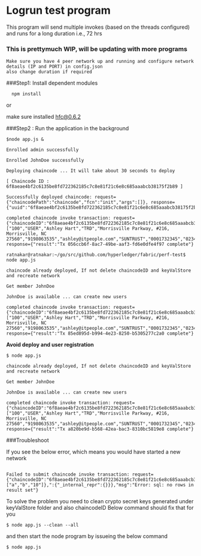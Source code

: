 # Logrun test program

This program will send multiple invokes (based on the threads configured) and runs for a long duration i.e., 72 hrs

### This is prettymuch WIP, will be updating with more programs

```
Make sure you have 4 peer network up and running and configure network details (IP and PORT) in config.json
also change duration if required

```

###Step1: Install dependent modules

`   npm install  `

or

make sure installed hfc@0.6.2

###Step2 : Run the application in the background

```
$node app.js &

Enrolled admin successfully

Enrolled JohnDoe successfully

Deploying chaincode ... It will take about 30 seconds to deploy 

[ Chaincode ID :  6f8aeae4bf2c6135be8fd722362185c7c8e81f21c6e8c685aaabcb38175f2b89 ]

Successfully deployed chaincode: request={"chaincodePath":"chaincode","fcn":"init","args":[]}, response={"uuid":"6f8aeae4bf2c6135be8fd722362185c7c8e81f21c6e8c685aaabcb38175f2b89","chaincodeID":"6f8aeae4bf2c6135be8fd722362185c7c8e81f21c6e8c685aaabcb38175f2b89"} 

completed chaincode invoke transaction: request={"chaincodeID":"6f8aeae4bf2c6135be8fd722362185c7c8e81f21c6e8c685aaabcb38175f2b89","fcn":"PostUser","args":["100","USER","Ashley Hart","TRD","Morrisville Parkway, #216, Morrisville, NC 27560","9198063535","ashley@itpeople.com","SUNTRUST","0001732345","0234678"]}, response={"result":"Tx 056ccb6f-8ac7-49be-aaf3-fd6e0dfe4f97 complete"}

ratnakar@ratnakar:~/go/src/github.com/hyperledger/fabric/perf-test$ node app.js 

chaincode already deployed, If not delete chaincodeID and keyValStore and recreate network

Get member JohnDoe

JohnDoe is available ... can create new users

completed chaincode invoke transaction: request={"chaincodeID":"6f8aeae4bf2c6135be8fd722362185c7c8e81f21c6e8c685aaabcb38175f2b89","fcn":"PostUser","args":["100","USER","Ashley Hart","TRD","Morrisville Parkway, #216, Morrisville, NC 27560","9198063535","ashley@itpeople.com","SUNTRUST","0001732345","0234678"]}, response={"result":"Tx 85ed895d-b994-4e23-8250-b5305277c2a0 complete"}
```

**Avoid deploy and user registration**

```
$ node app.js 

chaincode already deployed, If not delete chaincodeID and keyValStore and recreate network

Get member JohnDoe

JohnDoe is available ... can create new users

completed chaincode invoke transaction: request={"chaincodeID":"6f8aeae4bf2c6135be8fd722362185c7c8e81f21c6e8c685aaabcb38175f2b89","fcn":"PostUser","args":["100","USER","Ashley Hart","TRD","Morrisville Parkway, #216, Morrisville, NC 27560","9198063535","ashley@itpeople.com","SUNTRUST","0001732345","0234678"]}, response={"result":"Tx a820be9d-b568-42ea-bac3-8310bc5819e8 complete"}

```

###Troubleshoot

If you see the below error, which means you would have started a new network 

```

Failed to submit chaincode invoke transaction: request={"chaincodeID":"6f8aeae4bf2c6135be8fd722362185c7c8e81f21c6e8c685aaabcb38175f2b89","fcn":"invoke","args":["a","b","10"]},":{"_internal_repr":{}}},"msg":"Error: sql: no rows in result set"}

```

To solve the problem you need to clean crypto secret keys generated under keyValStore folder and also chaincodeID
Below command should fix that for you

`$ node app.js --clean --all`

and then start the node program by issueing the below command

`$ node app.js`
